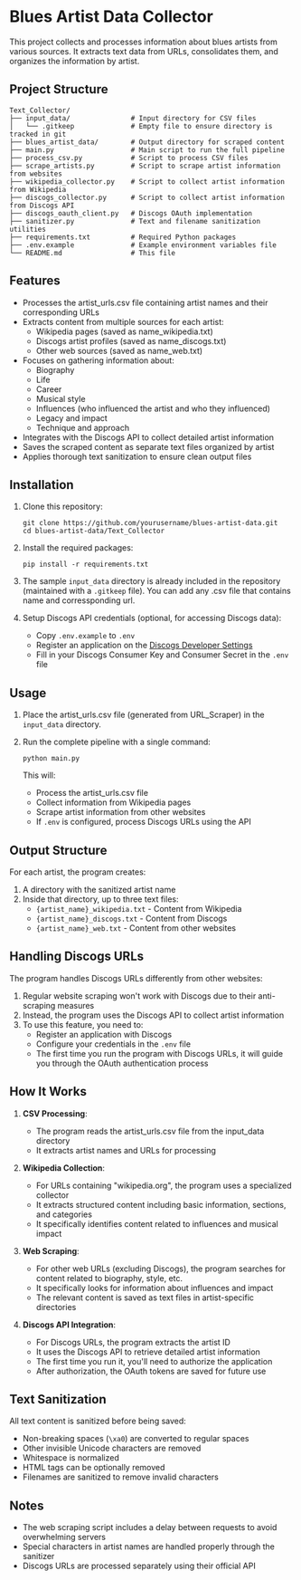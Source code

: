 # Blues Artist Data Collector

This project collects and processes information about blues artists from various sources. It extracts text data from URLs, consolidates them, and organizes the information by artist.

## Project Structure

```
Text_Collector/
├── input_data/               # Input directory for CSV files
│   └── .gitkeep              # Empty file to ensure directory is tracked in git
├── blues_artist_data/        # Output directory for scraped content
├── main.py                   # Main script to run the full pipeline
├── process_csv.py            # Script to process CSV files
├── scrape_artists.py         # Script to scrape artist information from websites
├── wikipedia_collector.py    # Script to collect artist information from Wikipedia
├── discogs_collector.py      # Script to collect artist information from Discogs API
├── discogs_oauth_client.py   # Discogs OAuth implementation
├── sanitizer.py              # Text and filename sanitization utilities
├── requirements.txt          # Required Python packages
├── .env.example              # Example environment variables file
└── README.md                 # This file
```

## Features

- Processes the artist_urls.csv file containing artist names and their corresponding URLs
- Extracts content from multiple sources for each artist:
  - Wikipedia pages (saved as name_wikipedia.txt)
  - Discogs artist profiles (saved as name_discogs.txt) 
  - Other web sources (saved as name_web.txt)
- Focuses on gathering information about:
  - Biography
  - Life
  - Career
  - Musical style
  - Influences (who influenced the artist and who they influenced)
  - Legacy and impact
  - Technique and approach
- Integrates with the Discogs API to collect detailed artist information
- Saves the scraped content as separate text files organized by artist
- Applies thorough text sanitization to ensure clean output files

## Installation

1. Clone this repository:
   ```
   git clone https://github.com/yourusername/blues-artist-data.git
   cd blues-artist-data/Text_Collector
   ```

2. Install the required packages:
   ```
   pip install -r requirements.txt
   ```

3. The sample `input_data` directory is already included in the repository (maintained with a `.gitkeep` file). You can add any .csv file that contains name and corressponding url.

4. Setup Discogs API credentials (optional, for accessing Discogs data):
   - Copy `.env.example` to `.env`
   - Register an application on the [Discogs Developer Settings](https://www.discogs.com/settings/developers)
   - Fill in your Discogs Consumer Key and Consumer Secret in the `.env` file

## Usage

1. Place the artist_urls.csv file (generated from URL_Scraper) in the `input_data` directory.

2. Run the complete pipeline with a single command:
   ```
   python main.py
   ```
   This will:
   - Process the artist_urls.csv file
   - Collect information from Wikipedia pages
   - Scrape artist information from other websites
   - If `.env` is configured, process Discogs URLs using the API

## Output Structure

For each artist, the program creates:
1. A directory with the sanitized artist name
2. Inside that directory, up to three text files:
   - `{artist_name}_wikipedia.txt` - Content from Wikipedia
   - `{artist_name}_discogs.txt` - Content from Discogs
   - `{artist_name}_web.txt` - Content from other websites

## Handling Discogs URLs

The program handles Discogs URLs differently from other websites:

1. Regular website scraping won't work with Discogs due to their anti-scraping measures
2. Instead, the program uses the Discogs API to collect artist information
3. To use this feature, you need to:
   - Register an application with Discogs
   - Configure your credentials in the `.env` file
   - The first time you run the program with Discogs URLs, it will guide you through the OAuth authentication process

## How It Works

1. **CSV Processing**:
   - The program reads the artist_urls.csv file from the input_data directory
   - It extracts artist names and URLs for processing

2. **Wikipedia Collection**:
   - For URLs containing "wikipedia.org", the program uses a specialized collector
   - It extracts structured content including basic information, sections, and categories
   - It specifically identifies content related to influences and musical impact

3. **Web Scraping**:
   - For other web URLs (excluding Discogs), the program searches for content related to biography, style, etc.
   - It specifically looks for information about influences and impact
   - The relevant content is saved as text files in artist-specific directories

4. **Discogs API Integration**:
   - For Discogs URLs, the program extracts the artist ID
   - It uses the Discogs API to retrieve detailed artist information
   - The first time you run it, you'll need to authorize the application
   - After authorization, the OAuth tokens are saved for future use

## Text Sanitization

All text content is sanitized before being saved:
- Non-breaking spaces (`\xa0`) are converted to regular spaces
- Other invisible Unicode characters are removed
- Whitespace is normalized
- HTML tags can be optionally removed
- Filenames are sanitized to remove invalid characters

## Notes

- The web scraping script includes a delay between requests to avoid overwhelming servers
- Special characters in artist names are handled properly through the sanitizer
- Discogs URLs are processed separately using their official API
